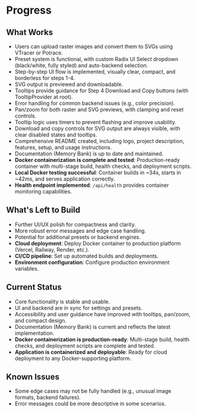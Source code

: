# Progress

## What Works
- Users can upload raster images and convert them to SVGs using VTracer or Potrace.
- Preset system is functional, with custom Radix UI Select dropdown (black/white, fully styled) and auto-backend selection.
- Step-by-step UI flow is implemented, visually clear, compact, and borderless for steps 1-4.
- SVG output is previewed and downloadable.
- Tooltips provide guidance for Step 4 Download and Copy buttons (with TooltipProvider at root).
- Error handling for common backend issues (e.g., color precision).
- Pan/zoom for both raster and SVG previews, with clamping and reset controls.
- Tooltip logic uses timers to prevent flashing and improve usability.
- Download and copy controls for SVG output are always visible, with clear disabled states and tooltips.
- Comprehensive README created, including logo, project description, features, setup, and usage instructions.
- Documentation (Memory Bank) is up to date and maintained.
- **Docker containerization is complete and tested**: Production-ready container with multi-stage build, health checks, and deployment scripts.
- **Local Docker testing successful**: Container builds in ~34s, starts in ~42ms, and serves application correctly.
- **Health endpoint implemented**: `/api/health` provides container monitoring capabilities.

## What's Left to Build
- Further UI/UX polish for compactness and clarity.
- More robust error messages and edge case handling.
- Potential for additional presets or backend engines.
- **Cloud deployment**: Deploy Docker container to production platform (Vercel, Railway, Render, etc.).
- **CI/CD pipeline**: Set up automated builds and deployments.
- **Environment configuration**: Configure production environment variables.

## Current Status
- Core functionality is stable and usable.
- UI and backend are in sync for settings and presets.
- Accessibility and user guidance have improved with tooltips, pan/zoom, and compact design.
- Documentation (Memory Bank) is current and reflects the latest implementation.
- **Docker containerization is production-ready**: Multi-stage build, health checks, and deployment scripts are complete and tested.
- **Application is containerized and deployable**: Ready for cloud deployment to any Docker-supporting platform.

## Known Issues
- Some edge cases may not be fully handled (e.g., unusual image formats, backend failures).
- Error messages could be more descriptive in some scenarios. 